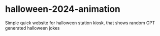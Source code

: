 # halloween-2024-animation

Simple quick website for halloween station kiosk, that shows random GPT generated halloween jokes